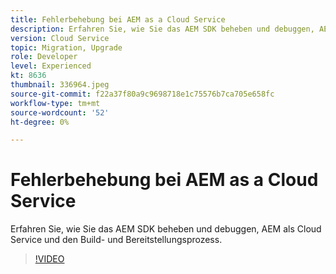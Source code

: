 ```yaml
---
title: Fehlerbehebung bei AEM as a Cloud Service
description: Erfahren Sie, wie Sie das AEM SDK beheben und debuggen, AEM als Cloud Service und den Build- und Bereitstellungsprozess.
version: Cloud Service
topic: Migration, Upgrade
role: Developer
level: Experienced
kt: 8636
thumbnail: 336964.jpeg
source-git-commit: f22a37f80a9c9698718e1c75576b7ca705e658fc
workflow-type: tm+mt
source-wordcount: '52'
ht-degree: 0%

---
```



# Fehlerbehebung bei AEM as a Cloud Service

Erfahren Sie, wie Sie das AEM SDK beheben und debuggen, AEM als Cloud Service und den Build- und Bereitstellungsprozess.

>[!VIDEO](https://video.tv.adobe.com/v/336964/?quality=12&learn=on)
